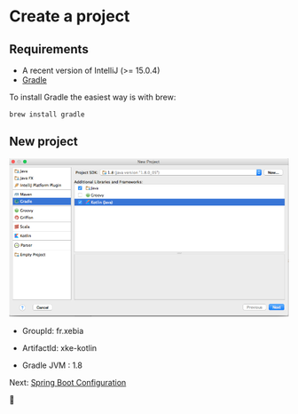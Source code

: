 # Create a project

## Requirements

* A recent version of IntelliJ (>= 15.0.4)
* [Gradle](https://gradle.org/)

To install Gradle the easiest way is with brew:

```
brew install gradle
```

## New project

![create project](assets/create_project.png)

* GroupId: fr.xebia
* ArtifactId: xke-kotlin

* Gradle JVM : 1.8


Next: [Spring Boot Configuration](02_ConfigureSpringBoot.md)

:horse:
